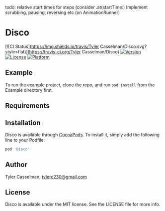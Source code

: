 todo:
relative start times for steps (consider .at(startTime:)
Implement scrubbing, pausing, reversing etc (on AnimationRunner)

# Disco

[![CI Status](https://img.shields.io/travis/Tyler Casselman/Disco.svg?style=flat)](https://travis-ci.org/Tyler Casselman/Disco)
[![Version](https://img.shields.io/cocoapods/v/Disco.svg?style=flat)](https://cocoapods.org/pods/Disco)
[![License](https://img.shields.io/cocoapods/l/Disco.svg?style=flat)](https://cocoapods.org/pods/Disco)
[![Platform](https://img.shields.io/cocoapods/p/Disco.svg?style=flat)](https://cocoapods.org/pods/Disco)

## Example

To run the example project, clone the repo, and run `pod install` from the Example directory first.

## Requirements

## Installation

Disco is available through [CocoaPods](https://cocoapods.org). To install
it, simply add the following line to your Podfile:

```ruby
pod 'Disco'
```

## Author

Tyler Casselman, tylerc230@gmail.com

## License

Disco is available under the MIT license. See the LICENSE file for more info.
